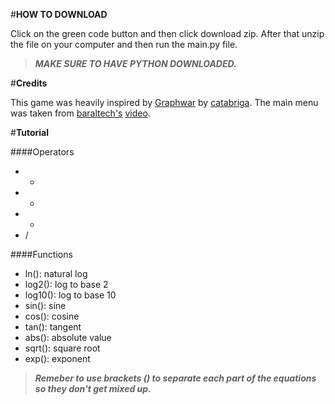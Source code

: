 #**HOW TO DOWNLOAD**

Click on the green code button and then click download zip.
After that unzip the file on your computer and then run the main.py file.
>***MAKE SURE TO HAVE PYTHON DOWNLOADED.***

#**Credits**

This game was heavily inspired by [Graphwar](https://www.graphwar.com/) by [catabriga](https://github.com/catabriga).
The main menu was taken from [baraltech's](https://www.youtube.com/@baraltech) [video](https://www.youtube.com/watch?v=GMBqjxcKogA).

#**Tutorial**

####Operators
- +
- -
- *
- /

####Functions
- ln(): natural log
- log2(): log to base 2
- log10(): log to base 10
- sin(): sine
- cos(): cosine
- tan(): tangent
- abs(): absolute value
- sqrt(): square root
- exp(): exponent

>***Remeber to use brackets () to separate each part of the equations so they don't get mixed up.***
